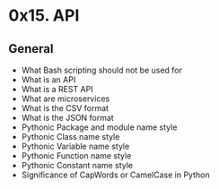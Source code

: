 # 0x15. API

## General

 - What Bash scripting should not be used for
 - What is an API
 - What is a REST API
 - What are microservices
 - What is the CSV format
 - What is the JSON format
 - Pythonic Package and module name style
 - Pythonic Class name style
 - Pythonic Variable name style
 - Pythonic Function name style
 - Pythonic Constant name style
 - Significance of CapWords or CamelCase in Python
